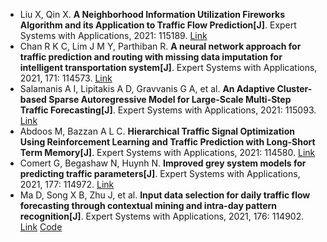 * Liu X, Qin X. <b>A Neighborhood Information Utilization Fireworks Algorithm and its Application to Traffic Flow Prediction[J]</b>. Expert Systems with Applications, 2021: 115189. [Link](https://www.sciencedirect.com/science/article/pii/S0957417421006242)
* Chan R K C, Lim J M Y, Parthiban R. <b>A neural network approach for traffic prediction and routing with missing data imputation for intelligent transportation system[J]</b>. Expert Systems with Applications, 2021, 171: 114573. [Link](https://www.sciencedirect.com/science/article/pii/S0957417421000142)
* Salamanis A I, Lipitakis A D, Gravvanis G A, et al. <b>An Adaptive Cluster-based Sparse Autoregressive Model for Large-Scale Multi-Step Traffic Forecasting[J]</b>. Expert Systems with Applications, 2021: 115093. [Link](https://www.sciencedirect.com/science/article/pii/S0957417421005340)
* Abdoos M, Bazzan A L C. <b>Hierarchical Traffic Signal Optimization Using Reinforcement Learning and Traffic Prediction with Long-Short Term Memory[J]</b>. Expert Systems with Applications, 2021: 114580. [Link](https://www.sciencedirect.com/science/article/pii/S095741742100021X)
* Comert G, Begashaw N, Huynh N. <b>Improved grey system models for predicting traffic parameters[J]</b>. Expert Systems with Applications, 2021, 177: 114972. [Link](https://www.sciencedirect.com/science/article/pii/S0957417421004139)
* Ma D, Song X B, Zhu J, et al. <b>Input data selection for daily traffic flow forecasting through contextual mining and intra-day pattern recognition[J]</b>. Expert Systems with Applications, 2021, 176: 114902. [Link](https://www.sciencedirect.com/science/article/pii/S0957417421003432) [Code](https://github.com/bensong18/TrafficLearning)